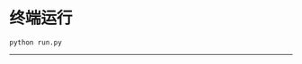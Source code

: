 # 终端运行

```shell
python run.py
```
******************************************************************************************************************************************************************************************************************************************************************************************************************************************************************